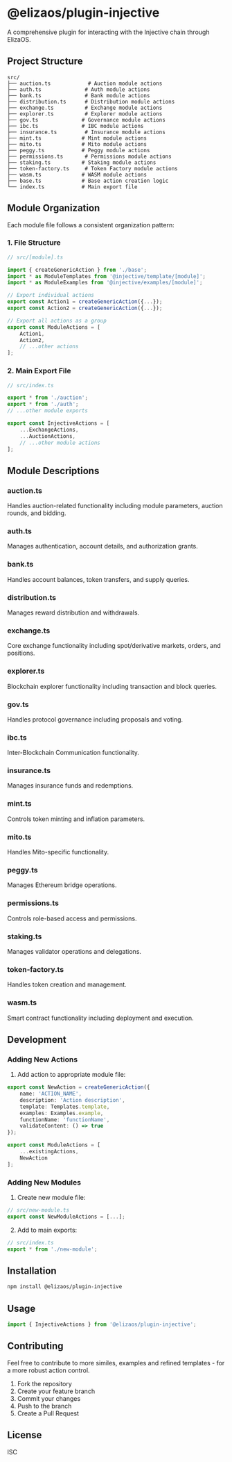 # @elizaos/plugin-injective

A comprehensive plugin for interacting with the Injective chain through ElizaOS.

## Project Structure

```
src/
├── auction.ts            # Auction module actions
├── auth.ts              # Auth module actions
├── bank.ts              # Bank module actions
├── distribution.ts      # Distribution module actions
├── exchange.ts          # Exchange module actions
├── explorer.ts          # Explorer module actions
├── gov.ts              # Governance module actions
├── ibc.ts              # IBC module actions
├── insurance.ts         # Insurance module actions
├── mint.ts             # Mint module actions
├── mito.ts             # Mito module actions
├── peggy.ts            # Peggy module actions
├── permissions.ts       # Permissions module actions
├── staking.ts          # Staking module actions
├── token-factory.ts     # Token Factory module actions
├── wasm.ts             # WASM module actions
├── base.ts             # Base action creation logic
└── index.ts            # Main export file
```

## Module Organization

Each module file follows a consistent organization pattern:

### 1. File Structure
```typescript
// src/[module].ts

import { createGenericAction } from './base';
import * as ModuleTemplates from '@injective/template/[module]';
import * as ModuleExamples from '@injective/examples/[module]';

// Export individual actions
export const Action1 = createGenericAction({...});
export const Action2 = createGenericAction({...});

// Export all actions as a group
export const ModuleActions = [
    Action1,
    Action2,
    // ...other actions
];
```

### 2. Main Export File
```typescript
// src/index.ts

export * from './auction';
export * from './auth';
// ...other module exports

export const InjectiveActions = [
    ...ExchangeActions,
    ...AuctionActions,
    // ...other module actions
];
```

## Module Descriptions

### auction.ts
Handles auction-related functionality including module parameters, auction rounds, and bidding.

### auth.ts
Manages authentication, account details, and authorization grants.

### bank.ts
Handles account balances, token transfers, and supply queries.

### distribution.ts
Manages reward distribution and withdrawals.

### exchange.ts
Core exchange functionality including spot/derivative markets, orders, and positions.

### explorer.ts
Blockchain explorer functionality including transaction and block queries.

### gov.ts
Handles protocol governance including proposals and voting.

### ibc.ts
Inter-Blockchain Communication functionality.

### insurance.ts
Manages insurance funds and redemptions.

### mint.ts
Controls token minting and inflation parameters.

### mito.ts
Handles Mito-specific functionality.

### peggy.ts
Manages Ethereum bridge operations.

### permissions.ts
Controls role-based access and permissions.

### staking.ts
Manages validator operations and delegations.

### token-factory.ts
Handles token creation and management.

### wasm.ts
Smart contract functionality including deployment and execution.

## Development

### Adding New Actions

1. Add action to appropriate module file:
```typescript
export const NewAction = createGenericAction({
    name: 'ACTION_NAME',
    description: 'Action description',
    template: Templates.template,
    examples: Examples.example,
    functionName: 'functionName',
    validateContent: () => true
});

export const ModuleActions = [
    ...existingActions,
    NewAction
];
```

### Adding New Modules

1. Create new module file:
```typescript
// src/new-module.ts
export const NewModuleActions = [...];
```

2. Add to main exports:
```typescript
// src/index.ts
export * from './new-module';
```

## Installation

```bash
npm install @elizaos/plugin-injective
```

## Usage

```typescript
import { InjectiveActions } from '@elizaos/plugin-injective';
```

## Contributing
Feel free to contribute to more similes, examples and refined templates - for a more robust action control.

1. Fork the repository
2. Create your feature branch
3. Commit your changes
4. Push to the branch
5. Create a Pull Request

## License

ISC
